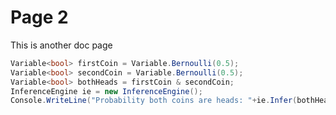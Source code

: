 # Page 2

This is another doc page

```csharp
Variable<bool> firstCoin = Variable.Bernoulli(0.5);
Variable<bool> secondCoin = Variable.Bernoulli(0.5);
Variable<bool> bothHeads = firstCoin & secondCoin;
InferenceEngine ie = new InferenceEngine();
Console.WriteLine("Probability both coins are heads: "+ie.Infer(bothHeads));
```
